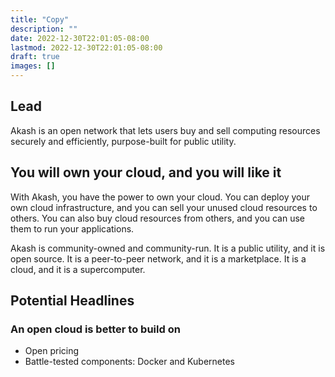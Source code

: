 ```yaml
---
title: "Copy"
description: ""
date: 2022-12-30T22:01:05-08:00
lastmod: 2022-12-30T22:01:05-08:00
draft: true
images: []
---
```


## Lead

Akash is an open network that lets users buy and sell computing resources securely and efficiently, purpose-built for public utility.

## You will own your cloud, and you will like it

With Akash, you have the power to own your cloud. You can deploy your own cloud infrastructure, and you can sell your unused cloud resources to others. You can also buy cloud resources from others, and you can use them to run your applications. 

Akash is community-owned and community-run. It is a public utility, and it is open source. It is a peer-to-peer network, and it is a marketplace. It is a cloud, and it is a supercomputer.

## Potential Headlines

### An open cloud is better to build on

* Open pricing
* Battle-tested components: Docker and Kubernetes

